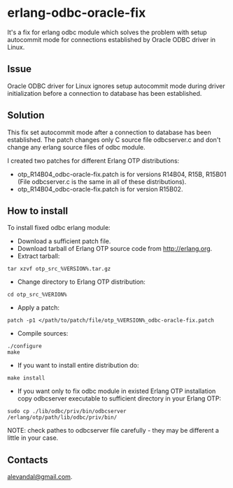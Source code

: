 erlang-odbc-oracle-fix
======================

It's a fix for erlang odbc module which solves the problem with setup autocommit mode for connections established by Oracle ODBC driver in Linux.

Issue
-----

Oracle ODBC driver for Linux ignores setup autocommit mode during driver initialization before a connection to database has been established.

Solution
--------

This fix set autocommit mode after a connection to database has been established. The patch changes only C source file odbcserver.c and don't change any erlang source files of odbc module.

I created two patches for different Erlang OTP distributions:
* otp_R14B04_odbc-oracle-fix.patch is for versions R14B04, R15B, R15B01 (File odbcserver.c is the same in all of these distributions).
* otp_R14B04_odbc-oracle-fix.patch is for version R15B02.

How to install
--------------

To install fixed odbc erlang module:
* Download a sufficient patch file.
* Download tarball of Erlang OTP source code from http://erlang.org.
* Extract tarball:

```
tar xzvf otp_src_%VERSION%.tar.gz
```

* Change directory to Erlang OTP distribution:

```
cd otp_src_%VERION%
```

* Apply a patch:

```
patch -p1 </path/to/patch/file/otp_%VERSION%_odbc-oracle-fix.patch
```

* Compile sources:

```
./configure
make
```

* If you want to install entire distribution do:

```
make install
```

* If you want only to fix odbc module in existed Erlang OTP installation copy odbcserver executable to sufficient directory in your Erlang OTP:

```
sudo cp ./lib/odbc/priv/bin/odbcserver /erlang/otp/path/lib/odbc/priv/bin/
```

NOTE: check pathes to odbcserver file carefully - they may be different a little in your case.

Contacts
--------

alevandal@gmail.com.


